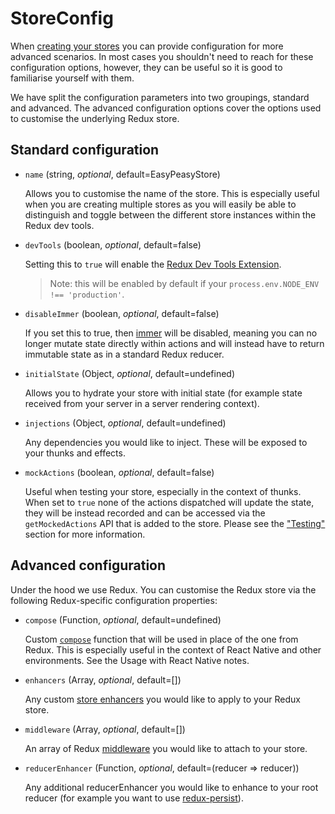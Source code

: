 # StoreConfig

When [creating your stores](/docs/api/create-store.html) you can provide
configuration for more advanced scenarios. In most cases you shouldn't need to
reach for these configuration options, however, they can be useful so it is good
to familiarise yourself with them.

We have split the configuration parameters into two groupings, standard and
advanced. The advanced configuration options cover the options used to customise
the underlying Redux store.

## Standard configuration

- `name` (string, _optional_, default=EasyPeasyStore)

  Allows you to customise the name of the store. This is especially useful when
  you are creating multiple stores as you will easily be able to distinguish and
  toggle between the different store instances within the Redux dev tools.

- `devTools` (boolean, _optional_, default=false)

  Setting this to `true` will enable the
  [Redux Dev Tools Extension](https://github.com/zalmoxisus/redux-devtools-extension).

  > Note: this will be enabled by default if your
  > `process.env.NODE_ENV !== 'production'`.

- `disableImmer` (boolean, _optional_, default=false)

  If you set this to true, then [immer](https://github.com/mweststrate/immer)
  will be disabled, meaning you can no longer mutate state directly within
  actions and will instead have to return immutable state as in a standard Redux
  reducer.

- `initialState` (Object, _optional_, default=undefined)

  Allows you to hydrate your store with initial state (for example state
  received from your server in a server rendering context).

- `injections` (Object, _optional_, default=undefined)

  Any dependencies you would like to inject. These will be exposed to your
  thunks and effects.

- `mockActions` (boolean, _optional_, default=false)

  Useful when testing your store, especially in the context of thunks. When set
  to `true` none of the actions dispatched will update the state, they will be
  instead recorded and can be accessed via the `getMockedActions` API that is
  added to the store. Please see the ["Testing"](/docs/testing/) section for
  more information.

## Advanced configuration

Under the hood we use Redux. You can customise the Redux store via the following
Redux-specific configuration properties:

- `compose` (Function, _optional_, default=undefined)

  Custom [`compose`](https://redux.js.org/api/compose) function that will be
  used in place of the one from Redux. This is especially useful in the context
  of React Native and other environments. See the Usage with React Native notes.

- `enhancers` (Array, _optional_, default=[])

  Any custom [store enhancers](https://redux.js.org/glossary#store-enhancer) you
  would like to apply to your Redux store.

- `middleware` (Array, _optional_, default=[])

  An array of Redux [middleware](https://redux.js.org/glossary#middleware) you
  would like to attach to your store.

- `reducerEnhancer` (Function, _optional_, default=(reducer => reducer))

  Any additional reducerEnhancer you would like to enhance to your root reducer
  (for example you want to use
  [redux-persist](https://github.com/rt2zz/redux-persist)).
